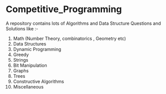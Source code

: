 # Competitive_Programming
A repository contains lots of Algorithms and Data Structure Questions and Solutions like :-
1) Math (Number Theory, combinatorics , Geometry etc)
2) Data Structures
3) Dynamic Programming
4) Greedy
5) Strings
6) Bit Manipulation
7) Graphs
8) Trees
9) Constructive Algorithms
10) Miscellaneous
